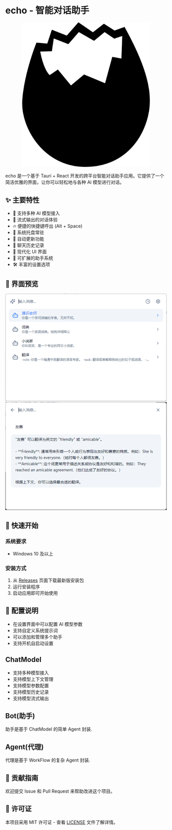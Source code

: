 # echo - 智能对话助手

<div align="center">
    <img src="public/icon.png" alt="echo Logo" width="400" />
</div>

echo 是一个基于 Tauri + React 开发的跨平台智能对话助手应用。它提供了一个简洁优雅的界面，让你可以轻松地与各种 AI 模型进行对话。

## ✨ 主要特性

- 🤖 支持多种 AI 模型接入
- 💬 流式输出的对话体验
- 🔥 便捷的快捷键呼出 (Alt + Space)
- 🎯 系统托盘常驻
- 🔄 自动更新功能
- 📝 聊天历史记录
- 🎨 现代化 UI 界面
- 🔌 可扩展的助手系统
- 🛠 丰富的设置选项

## 📸 界面预览

<div align="center">
    <img src="docs/image.png" alt="echo Logo" width="600"/>
</div>
<div align="center">
    <img src="docs/chat.png" alt="History View" width="600"/>
</div>

## 🚀 快速开始

### 系统要求

- Windows 10 及以上

### 安装方式

1. 从 [Releases](https://github.com/yourusername/echo/releases) 页面下载最新版安装包
2. 运行安装程序
3. 启动应用即可开始使用

## 🔧 配置说明

- 在设置界面中可以配置 AI 模型参数
- 支持自定义系统提示词
- 可以添加和管理多个助手
- 支持开机自启动设置

## ChatModel

- 支持多种模型接入
- 支持模型上下文管理
- 支持模型参数配置
- 支持模型历史记录
- 支持模型流式输出

## Bot(助手)

助手是基于 ChatModel 的简单 Agent 封装.

## Agent(代理)

代理是基于 WorkFlow 的复杂 Agent 封装.

## 🤝 贡献指南

欢迎提交 Issue 和 Pull Request 来帮助改进这个项目。

## 📄 许可证

本项目采用 MIT 许可证 - 查看 [LICENSE](LICENSE) 文件了解详情。
